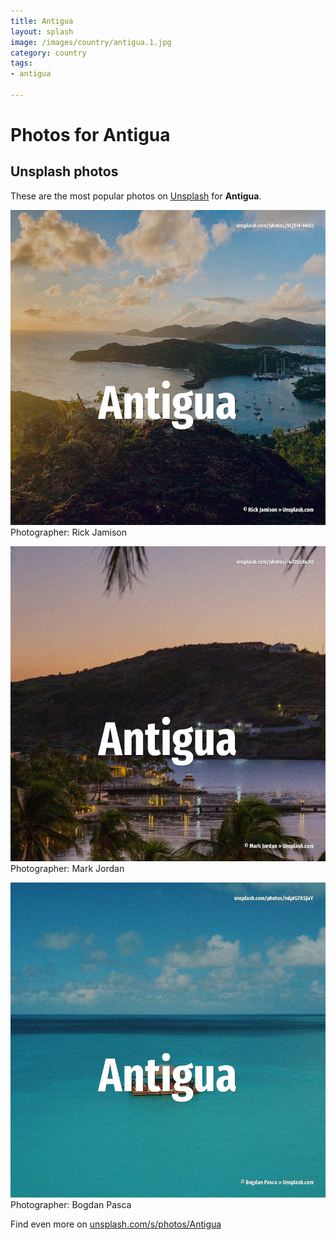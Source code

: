 ```yaml
---
title: Antigua
layout: splash
image: /images/country/antigua.1.jpg
category: country
tags:
- antigua

---
```

# Photos for Antigua
 
## Unsplash photos
These are the most popular photos on [Unsplash](https://unsplash.com) for **Antigua**.
 
![Antigua](/images/country/antigua.1.jpg)
Photographer:  Rick Jamison
 
![Antigua](/images/country/antigua.2.jpg)
Photographer:  Mark Jordan
 
![Antigua](/images/country/antigua.3.jpg)
Photographer:  Bogdan Pasca
 
Find even more on [unsplash.com/s/photos/Antigua](https://unsplash.com/s/photos/Antigua)
 

